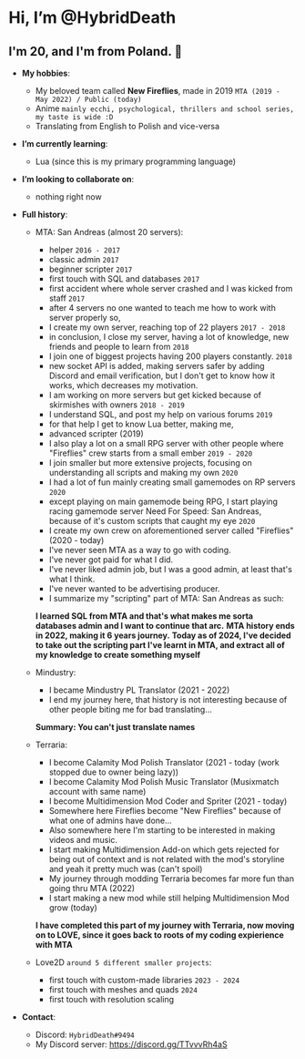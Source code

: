 # Hi, I’m @HybridDeath
## I'm 20, and I'm from Poland. 🥇
- **My hobbies**:
    - My beloved team called **New Fireflies**, made in 2019 `MTA (2019 - May 2022) / Public (today)`
    - Anime `mainly ecchi, psychological, thrillers and school series, my taste is wide :D`
    - Translating from English to Polish and vice-versa
- **I’m currently learning**:
    - Lua (since this is my primary programming language)
- **I’m looking to collaborate on**:
    - nothing right now
- **Full history**:
    - MTA: San Andreas (almost 20 servers):
      - helper `2016 - 2017`
      - classic admin `2017`
      - beginner scripter `2017`
      - first touch with SQL and databases `2017`
      - first accident where whole server crashed and I was kicked from staff `2017`
      - after 4 servers no one wanted to teach me how to work with server properly so,
      - I create my own server, reaching top of 22 players `2017 - 2018`
      - in conclusion, I close my server, having a lot of knowledge, new friends and people to learn from `2018`
      - I join one of biggest projects having 200 players constantly. `2018`
      - new socket API is added, making servers safer by adding Discord and email verification, but I don't get to know how it works, which decreases my motivation.
      - I am working on more servers but get kicked because of skirmishes with owners `2018 - 2019`
      - I understand SQL, and post my help on various forums `2019`
      - for that help I get to know Lua better, making me,
      - advanced scripter (2019)
      - I also play a lot on a small RPG server with other people where "Fireflies" crew starts from a small ember `2019 - 2020`
      - I join smaller but more extensive projects, focusing on understanding all scripts and making my own `2020`
      - I had a lot of fun mainly creating small gamemodes on RP servers `2020`
      - except playing on main gamemode being RPG, I start playing racing gamemode server Need For Speed: San Andreas, because of it's custom scripts that caught my eye `2020`
      - I create my own crew on aforementioned server called "Fireflies" (2020 - today)
      - I've never seen MTA as a way to go with coding.
      - I've never got paid for what I did.
      - I've never liked admin job, but I was a good admin, at least that's what I think.
      - I've never wanted to be advertising producer.
      - I summarize my "scripting" part of MTA: San Andreas as such: 
      
      **I learned SQL from MTA and that's what makes me sorta databases admin and I want to continue that arc.**
      **MTA history ends in 2022, making it 6 years journey.**
      **Today as of 2024, I've decided to take out the scripting part I've learnt in MTA, and extract all of my knowledge to create something myself**
      
    - Mindustry:
      - I became Mindustry PL Translator (2021 - 2022)
      - I end my journey here, that history is not interesting because of other people biting me for bad translating...

      **Summary: You can't just translate names**

    - Terraria:
      - I become Calamity Mod Polish Translator (2021 - today (work stopped due to owner being lazy))
      - I become Calamity Mod Polish Music Translator (Musixmatch account with same name)
      - I become Multidimension Mod Coder and Spriter (2021 - today)
      - Somewhere here Fireflies become "New Fireflies" because of what one of admins have done...
      - Also somewhere here I'm starting to be interested in making videos and music.
      - I start making Multidimension Add-on which gets rejected for being out of context and is not related with the mod's storyline and yeah it pretty much was (can't spoil)
      - My journey through modding Terraria becomes far more fun than going thru MTA (2022)
      - I start making a new mod while still helping Multidimension Mod grow (today)

      **I have completed this part of my journey with Terraria, now moving on to LOVE, since it goes back to roots of my coding expierience with MTA**

    - Love2D `around 5 different smaller projects`:
      - first touch with custom-made libraries `2023 - 2024`
      - first touch with meshes and quads `2024`
      - first touch with resolution scaling

- **Contact**:
    - Discord: `HybridDeath#9494`
    - My Discord server: https://discord.gg/TTvvvRh4aS
